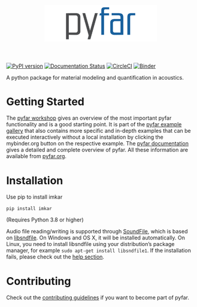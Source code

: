 <h1 align="center">
<img src="https://github.com/pyfar/gallery/raw/main/docs/resources/logos/pyfar_logos_fixed_size_imkar.png" width="300">
</h1><br>



[![PyPI version](https://badge.fury.io/py/imkar.svg)](https://badge.fury.io/py/imkar)
[![Documentation Status](https://readthedocs.org/projects/imkar/badge/?version=latest)](https://imkar.readthedocs.io/en/latest/?badge=latest)
[![CircleCI](https://circleci.com/gh/pyfar/imkar.svg?style=shield)](https://circleci.com/gh/pyfar/imkar)
[![Binder](https://mybinder.org/badge_logo.svg)](https://mybinder.org/v2/gh/pyfar/gallery/main?labpath=docs/gallery/interactive/pyfar_introduction.ipynb)

A python package for material modeling and quantification in acoustics.

Getting Started
===============

The [pyfar workshop](https://mybinder.org/v2/gh/pyfar/gallery/main?labpath=docs/gallery/interactive/pyfar_introduction.ipynb)
gives an overview of the most important pyfar functionality and is a good
starting point. It is part of the [pyfar example gallery](https://pyfar-gallery.readthedocs.io/en/latest/examples_gallery.html)
that also contains more specific and in-depth
examples that can be executed interactively without a local installation by
clicking the mybinder.org button on the respective example. The
[pyfar documentation](https://pyfar.readthedocs.io) gives a detailed and complete overview of pyfar. All
these information are available from [pyfar.org](https://pyfar.org).

Installation
============

Use pip to install imkar

    pip install imkar

(Requires Python 3.8 or higher)

Audio file reading/writing is supported through [SoundFile](https://python-soundfile.readthedocs.io), which is based on
[libsndfile](http://www.mega-nerd.com/libsndfile/). On Windows and OS X, it will be installed automatically.
On Linux, you need to install libsndfile using your distribution’s package manager, for example ``sudo apt-get install libsndfile1``.
If the installation fails, please check out the [help section](https://pyfar-gallery.readthedocs.io/en/latest/help).

Contributing
============

Check out the [contributing guidelines](https://pyfar.readthedocs.io/en/stable/contributing.html) if you want to become part of pyfar.
